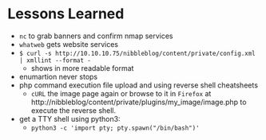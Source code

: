 # Lessons Learned

* `nc` to grab banners and confirm nmap services
* `whatweb` gets website services
* `$ curl -s http://10.10.10.75/nibbleblog/content/private/config.xml | xmllint --format -`
  * shows in more readable format
* enumartion never stops
* php command execution file upload and using reverse shell cheatsheets
  * `cURL` the image page again or browse to it in `Firefox` at http://nibbleblog/content/private/plugins/my\_image/image.php to execute the reverse shell.
* get a TTY shell using python3:
  * `python3 -c 'import pty; pty.spawn("/bin/bash")'`
